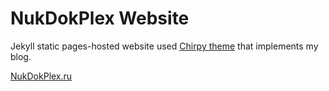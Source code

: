 # NukDokPlex Website

Jekyll static pages-hosted website used [Chirpy theme](https://github.com/cotes2020/chirpy-starter) that implements my blog.

[NukDokPlex.ru](https://nukdokplex.ru)
